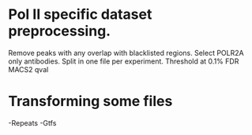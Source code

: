 # Pol II specific dataset preprocessing.
Remove peaks with any overlap with blacklisted regions.
Select POLR2A only antibodies.
Split in one file per experiment.
Threshold at 0.1% FDR MACS2 qval
# Transforming some files
-Repeats
-Gtfs